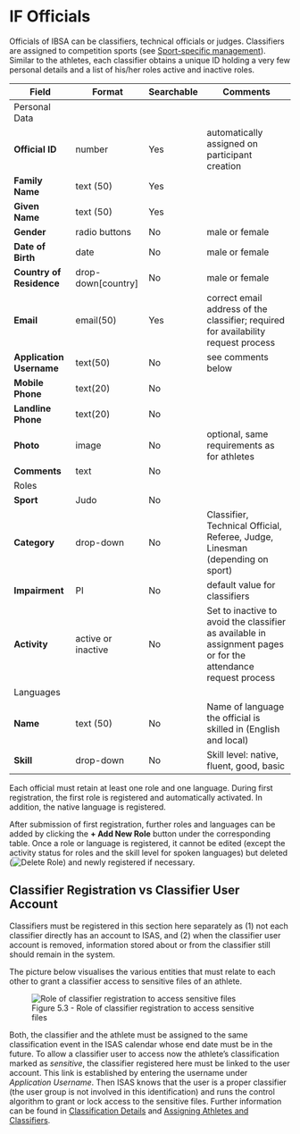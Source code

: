 # IF Officials

Officials of IBSA can be classifiers, technical officials or judges. 
Classifiers are assigned to competition sports (see [Sport-specific management](calendar/competitions.md#sport-specific-management)). 
Similar to the athletes, each classifier obtains a unique ID holding a very few 
personal details and a list of his/her roles active and inactive roles.

| **Field**                                       | **Format**         | **Searchable** | **Comments**                                                                                                   |
| ----------------------------------------------- |--------------------| -------------- | -------------------------------------------------------------------------------------------------------------- |
| <span class="table-header">Personal Data</span> |                    |                |                                                                                                                |
| **Official ID**                                 | number             | Yes            | automatically assigned on participant creation                                                                 |
| **Family Name**                                 | text (50)          | Yes            |                                                                                                                |
| **Given Name**                                  | text (50)          | Yes            |                                                                                                                |
| **Gender**                                      | radio buttons      | No             | male or female                                                                                                 |
| **Date of Birth**                               | date               | No             | male or female                                                                                                 |
| **Country of Residence**                        | drop-down[country] | No             | male or female                                                                                                 |
| **Email**                                       | email(50)          | Yes            | correct email address of the classifier; required for availability request process                             |
| **Application Username**                        | text(50)           | No             | see comments below                                                                                             |
| **Mobile Phone**                                | text(20)           | No             |                                                                                                                |
| **Landline Phone**                              | text(20)           | No             |                                                                                                                |
| **Photo**                                       | image              | No             | optional, same requirements as for athletes                                                                    |
| **Comments**                                    | text               | No             |                                                                                                                |
| <span class="table-header">Roles</span>         |                    |                |                                                                                                                |
| **Sport**                                       | Judo               | No             |                                                                                                                |
| **Category**                                    | drop-down          | No             | Classifier, Technical Official, Referee, Judge, Linesman (depending on sport)                                  |
| **Impairment**                                  | PI                 | No             | default value for classifiers                                                                                  |
| **Activity**                                    | active or inactive | No             | Set to inactive to avoid the classifier as available in assignment pages or for the attendance request process |
| <span class="table-header">Languages</span>     |                    |                |                                                                                                                |
| **Name**                                        | text (50)          | No             | Name of language the official is skilled in (English and local)                                                |
| **Skill**                                       | drop-down          | No             | Skill level: native, fluent, good, basic                                                                       |

Each official must retain at least one role and one language. During first 
registration, the first role is registered and automatically activated. 
In addition, the native language is registered. 

After submission of first registration, further roles and languages can be 
added by clicking the **+ Add New Role** button under the corresponding table. 
Once a role or language is registered, it cannot be edited (except the activity 
status for roles and the skill level for spoken languages) but deleted 
(<img src="_img/inline/icon-delete.svg" alt="Delete Role" class="inline svg-small">) 
and newly registered if necessary.

## Classifier Registration vs Classifier User Account

Classifiers must be registered in this section here separately as (1) not each 
classifier directly has an account to ISAS, and (2) when the classifier user 
account is removed, information stored about or from the classifier still should 
remain in the system.

The picture below visualises the various entities that must relate to each other 
to grant a classifier access to sensitive files of an athlete.

<figure>
    <img src="_img/figures/5.3-role-of-classifier-registration.png" alt="Role of classifier registration to access sensitive files" class="screenshot center" >
    <figcaption>Figure 5.3 - Role of classifier registration to access sensitive files</figcaption>
</figure>

Both, the classifier and the athlete must be assigned to the same classification 
event in the ISAS calendar whose end date must be in the future. To allow a 
classifier user to access now the athlete’s classification marked as *sensitive*, 
the classifier registered here must be linked to the user account. This link is 
established by entering the username under *Application Username*. Then ISAS 
knows that the user is a proper classifier (the user group is not involved in 
this identification) and runs the control algorithm to grant or lock access to 
the sensitive files. Further information can be found in 
[Classification Details](participants/classification.md#classification-details) and 
[Assigning Athletes and Classifiers](calendar/competitions.md#assigning-athletes-and-classifiers).